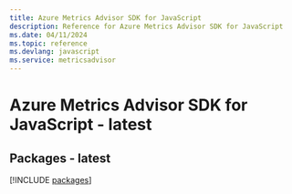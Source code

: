 ```yaml
---
title: Azure Metrics Advisor SDK for JavaScript
description: Reference for Azure Metrics Advisor SDK for JavaScript
ms.date: 04/11/2024
ms.topic: reference
ms.devlang: javascript
ms.service: metricsadvisor
---
```

# Azure Metrics Advisor SDK for JavaScript - latest
## Packages - latest
[!INCLUDE [packages](metrics-advisor-index.md)]